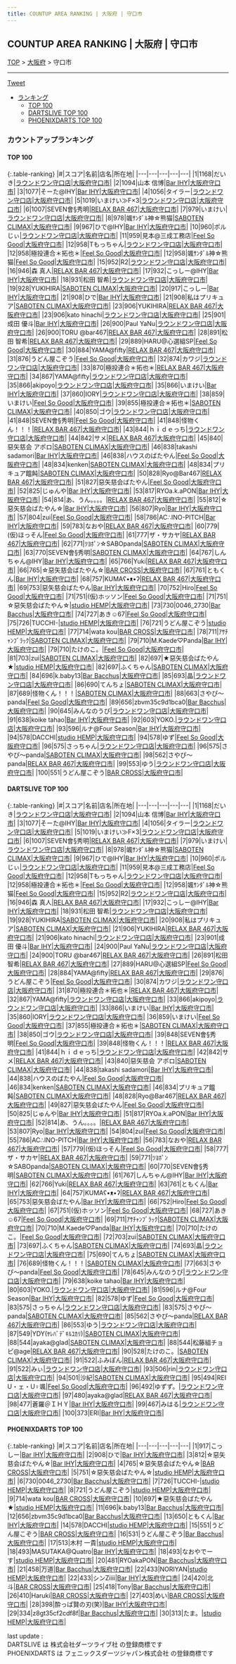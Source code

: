 ```yaml
---
title: COUNTUP AREA RANKING | 大阪府 | 守口市
---
```

## COUNTUP AREA RANKING | 大阪府 | 守口市

[TOP](/darts/rank/) > [大阪府](/darts/rank/大阪府/) > 守口市

___

<a href="https://twitter.com/share?ref_src=twsrc%5Etfw" data-text="COUNTUP AREA RANKING | 大阪府守口市" class="twitter-share-button" data-hashtags="DARTSLIVE,PHOENIXDARTS,darts,ダーツ" data-show-count="false">Tweet</a>

* [ランキング](#カウントアップランキング)
    * [TOP 100](#top-100)
    * [DARTSLIVE TOP 100](#dartslive-top-100)
    * [PHOENIXDARTS TOP 100](#phoenixdarts-top-100)

### カウントアップランキング

#### TOP 100



{:.table-ranking}
|#|スコア|名前|店名|所在地|
|---|---|---|---|---|
|1|1168|<span class="rank-name-dl">だいき</span>|<a href="https://search.dartslive.com/jp/shop/d053595a75f27d6e0d9b047a20a7ba1e">ラウンドワン守口店</a>|<a href="/darts/rank/大阪府/守口市">大阪府守口市</a>|
|2|1094|<span class="rank-name-dl">山本 信博</span>|<a href="https://search.dartslive.com/jp/shop/8102d3604b03c5b10d9b047a20a7ba1e">Bar IHY</a>|<a href="/darts/rank/大阪府/守口市">大阪府守口市</a>|
|3|1077|<span class="rank-name-dl">そーた@IHY</span>|<a href="https://search.dartslive.com/jp/shop/8102d3604b03c5b10d9b047a20a7ba1e">Bar IHY</a>|<a href="/darts/rank/大阪府/守口市">大阪府守口市</a>|
|4|1056|<span class="rank-name-dl">タイラー</span>|<a href="https://search.dartslive.com/jp/shop/d053595a75f27d6e0d9b047a20a7ba1e">ラウンドワン守口店</a>|<a href="/darts/rank/大阪府/守口市">大阪府守口市</a>|
|5|1019|<span class="rank-name-dl">いまけい≫F×3</span>|<a href="https://search.dartslive.com/jp/shop/d053595a75f27d6e0d9b047a20a7ba1e">ラウンドワン守口店</a>|<a href="/darts/rank/大阪府/守口市">大阪府守口市</a>|
|6|1007|<span class="rank-name-dl">SEVEN會§秀明</span>|<a href="https://search.dartslive.com/jp/shop/e6c1eb586efac68b0d9b047a20a7ba1e">RELAX BAR 467</a>|<a href="/darts/rank/大阪府/守口市">大阪府守口市</a>|
|7|979|<span class="rank-name-dl">いまけい</span>|<a href="https://search.dartslive.com/jp/shop/d053595a75f27d6e0d9b047a20a7ba1e">ラウンドワン守口店</a>|<a href="/darts/rank/大阪府/守口市">大阪府守口市</a>|
|8|978|<span class="rank-name-dl">颯ｻﾝﾀﾞﾙ神☆熊猫</span>|<a href="https://search.dartslive.com/jp/shop/f3246b346c9f70e425d56fb0e5c39bac">SABOTEN CLIMAX</a>|<a href="/darts/rank/大阪府/守口市">大阪府守口市</a>|
|9|967|<span class="rank-name-dl">ひで@IHY</span>|<a href="https://search.dartslive.com/jp/shop/8102d3604b03c5b10d9b047a20a7ba1e">Bar IHY</a>|<a href="/darts/rank/大阪府/守口市">大阪府守口市</a>|
|10|960|<span class="rank-name-dl">ポルじぃ</span>|<a href="https://search.dartslive.com/jp/shop/d053595a75f27d6e0d9b047a20a7ba1e">ラウンドワン守口店</a>|<a href="/darts/rank/大阪府/守口市">大阪府守口市</a>|
|11|959|<span class="rank-name-dl">見本@三成工務店</span>|<a href="https://search.dartslive.com/jp/shop/0808531d6c6d17000d9b047a20a7ba1e">Feel So Good</a>|<a href="/darts/rank/大阪府/守口市">大阪府守口市</a>|
|12|958|<span class="rank-name-dl">Tもっちゃん</span>|<a href="https://search.dartslive.com/jp/shop/d053595a75f27d6e0d9b047a20a7ba1e">ラウンドワン守口店</a>|<a href="/darts/rank/大阪府/守口市">大阪府守口市</a>|
|12|958|<span class="rank-name-dl">極投連合＊拓也＊</span>|<a href="https://search.dartslive.com/jp/shop/0808531d6c6d17000d9b047a20a7ba1e">Feel So Good</a>|<a href="/darts/rank/大阪府/守口市">大阪府守口市</a>|
|12|958|<span class="rank-name-dl">颯ｻﾝﾀﾞﾙ神☆熊猫</span>|<a href="https://search.dartslive.com/jp/shop/0808531d6c6d17000d9b047a20a7ba1e">Feel So Good</a>|<a href="/darts/rank/大阪府/守口市">大阪府守口市</a>|
|15|952|<span class="rank-name-dl">R2</span>|<a href="https://search.dartslive.com/jp/shop/d053595a75f27d6e0d9b047a20a7ba1e">ラウンドワン守口店</a>|<a href="/darts/rank/大阪府/守口市">大阪府守口市</a>|
|16|946|<span class="rank-name-dl">森 真人</span>|<a href="https://search.dartslive.com/jp/shop/e6c1eb586efac68b0d9b047a20a7ba1e">RELAX BAR 467</a>|<a href="/darts/rank/大阪府/守口市">大阪府守口市</a>|
|17|932|<span class="rank-name-dl">こっしー@IHY</span>|<a href="https://search.dartslive.com/jp/shop/8102d3604b03c5b10d9b047a20a7ba1e">Bar IHY</a>|<a href="/darts/rank/大阪府/守口市">大阪府守口市</a>|
|18|931|<span class="rank-name-dl">松田 智希</span>|<a href="https://search.dartslive.com/jp/shop/d053595a75f27d6e0d9b047a20a7ba1e">ラウンドワン守口店</a>|<a href="/darts/rank/大阪府/守口市">大阪府守口市</a>|
|19|928|<span class="rank-name-dl">YUKIHIRA</span>|<a href="https://search.dartslive.com/jp/shop/f3246b346c9f70e425d56fb0e5c39bac">SABOTEN CLIMAX</a>|<a href="/darts/rank/大阪府/守口市">大阪府守口市</a>|
|20|917|<span class="rank-name-pd">こっしー</span>|<a href="https://vs.phoenixdarts.com/jp/shop/shopDetailInfo/s_67299?s_seq=67299">Bar IHY</a>|<a href="/darts/rank/大阪府/守口市">大阪府守口市</a>|
|21|908|<span class="rank-name-pd">ひで</span>|<a href="https://vs.phoenixdarts.com/jp/shop/shopDetailInfo/s_67299?s_seq=67299">Bar IHY</a>|<a href="/darts/rank/大阪府/守口市">大阪府守口市</a>|
|21|908|<span class="rank-name-dl">私はプリキュア</span>|<a href="https://search.dartslive.com/jp/shop/f3246b346c9f70e425d56fb0e5c39bac">SABOTEN CLIMAX</a>|<a href="/darts/rank/大阪府/守口市">大阪府守口市</a>|
|23|906|<span class="rank-name-dl">YUKIHIRA</span>|<a href="https://search.dartslive.com/jp/shop/e6c1eb586efac68b0d9b047a20a7ba1e">RELAX BAR 467</a>|<a href="/darts/rank/大阪府/守口市">大阪府守口市</a>|
|23|906|<span class="rank-name-dl">kato hinachi</span>|<a href="https://search.dartslive.com/jp/shop/d053595a75f27d6e0d9b047a20a7ba1e">ラウンドワン守口店</a>|<a href="/darts/rank/大阪府/守口市">大阪府守口市</a>|
|25|901|<span class="rank-name-dl">成田 優斗</span>|<a href="https://search.dartslive.com/jp/shop/8102d3604b03c5b10d9b047a20a7ba1e">Bar IHY</a>|<a href="/darts/rank/大阪府/守口市">大阪府守口市</a>|
|26|900|<span class="rank-name-dl">Paul YaNu</span>|<a href="https://search.dartslive.com/jp/shop/d053595a75f27d6e0d9b047a20a7ba1e">ラウンドワン守口店</a>|<a href="/darts/rank/大阪府/守口市">大阪府守口市</a>|
|26|900|<span class="rank-name-dl">TORU @bar467</span>|<a href="https://search.dartslive.com/jp/shop/e6c1eb586efac68b0d9b047a20a7ba1e">RELAX BAR 467</a>|<a href="/darts/rank/大阪府/守口市">大阪府守口市</a>|
|28|891|<span class="rank-name-dl">松田 智希</span>|<a href="https://search.dartslive.com/jp/shop/e6c1eb586efac68b0d9b047a20a7ba1e">RELAX BAR 467</a>|<a href="/darts/rank/大阪府/守口市">大阪府守口市</a>|
|29|889|<span class="rank-name-dl">HARU@心選組SP</span>|<a href="https://search.dartslive.com/jp/shop/0808531d6c6d17000d9b047a20a7ba1e">Feel So Good</a>|<a href="/darts/rank/大阪府/守口市">大阪府守口市</a>|
|30|884|<span class="rank-name-dl">YAMA@fifty</span>|<a href="https://search.dartslive.com/jp/shop/e6c1eb586efac68b0d9b047a20a7ba1e">RELAX BAR 467</a>|<a href="/darts/rank/大阪府/守口市">大阪府守口市</a>|
|31|876|<span class="rank-name-dl">うどん屋こぞう</span>|<a href="https://search.dartslive.com/jp/shop/0808531d6c6d17000d9b047a20a7ba1e">Feel So Good</a>|<a href="/darts/rank/大阪府/守口市">大阪府守口市</a>|
|32|874|<span class="rank-name-dl">カワジ</span>|<a href="https://search.dartslive.com/jp/shop/d053595a75f27d6e0d9b047a20a7ba1e">ラウンドワン守口店</a>|<a href="/darts/rank/大阪府/守口市">大阪府守口市</a>|
|33|870|<span class="rank-name-dl">極投連合＊拓也＊</span>|<a href="https://search.dartslive.com/jp/shop/e6c1eb586efac68b0d9b047a20a7ba1e">RELAX BAR 467</a>|<a href="/darts/rank/大阪府/守口市">大阪府守口市</a>|
|34|867|<span class="rank-name-dl">YAMA@fifty</span>|<a href="https://search.dartslive.com/jp/shop/d053595a75f27d6e0d9b047a20a7ba1e">ラウンドワン守口店</a>|<a href="/darts/rank/大阪府/守口市">大阪府守口市</a>|
|35|866|<span class="rank-name-dl">akipoyo</span>|<a href="https://search.dartslive.com/jp/shop/d053595a75f27d6e0d9b047a20a7ba1e">ラウンドワン守口店</a>|<a href="/darts/rank/大阪府/守口市">大阪府守口市</a>|
|35|866|<span class="rank-name-dl">いまけい</span>|<a href="https://search.dartslive.com/jp/shop/8102d3604b03c5b10d9b047a20a7ba1e">Bar IHY</a>|<a href="/darts/rank/大阪府/守口市">大阪府守口市</a>|
|37|860|<span class="rank-name-dl">IORY</span>|<a href="https://search.dartslive.com/jp/shop/d053595a75f27d6e0d9b047a20a7ba1e">ラウンドワン守口店</a>|<a href="/darts/rank/大阪府/守口市">大阪府守口市</a>|
|38|859|<span class="rank-name-dl">いまけい</span>|<a href="https://search.dartslive.com/jp/shop/0808531d6c6d17000d9b047a20a7ba1e">Feel So Good</a>|<a href="/darts/rank/大阪府/守口市">大阪府守口市</a>|
|39|855|<span class="rank-name-dl">極投連合＊拓也＊</span>|<a href="https://search.dartslive.com/jp/shop/f3246b346c9f70e425d56fb0e5c39bac">SABOTEN CLIMAX</a>|<a href="/darts/rank/大阪府/守口市">大阪府守口市</a>|
|40|850|<span class="rank-name-dl">ゴウ</span>|<a href="https://search.dartslive.com/jp/shop/d053595a75f27d6e0d9b047a20a7ba1e">ラウンドワン守口店</a>|<a href="/darts/rank/大阪府/守口市">大阪府守口市</a>|
|41|848|<span class="rank-name-dl">SEVEN會§秀明</span>|<a href="https://search.dartslive.com/jp/shop/0808531d6c6d17000d9b047a20a7ba1e">Feel So Good</a>|<a href="/darts/rank/大阪府/守口市">大阪府守口市</a>|
|41|848|<span class="rank-name-dl">怪物くん！！！</span>|<a href="https://search.dartslive.com/jp/shop/e6c1eb586efac68b0d9b047a20a7ba1e">RELAX BAR 467</a>|<a href="/darts/rank/大阪府/守口市">大阪府守口市</a>|
|43|844|<span class="rank-name-dl">ｈｉｄｅっち</span>|<a href="https://search.dartslive.com/jp/shop/d053595a75f27d6e0d9b047a20a7ba1e">ラウンドワン守口店</a>|<a href="/darts/rank/大阪府/守口市">大阪府守口市</a>|
|44|842|<span class="rank-name-dl">サメ</span>|<a href="https://search.dartslive.com/jp/shop/e6c1eb586efac68b0d9b047a20a7ba1e">RELAX BAR 467</a>|<a href="/darts/rank/大阪府/守口市">大阪府守口市</a>|
|45|840|<span class="rank-name-dl">惡矢慈会 アポロ</span>|<a href="https://search.dartslive.com/jp/shop/f3246b346c9f70e425d56fb0e5c39bac">SABOTEN CLIMAX</a>|<a href="/darts/rank/大阪府/守口市">大阪府守口市</a>|
|46|838|<span class="rank-name-dl">takashi sadamori</span>|<a href="https://search.dartslive.com/jp/shop/8102d3604b03c5b10d9b047a20a7ba1e">Bar IHY</a>|<a href="/darts/rank/大阪府/守口市">大阪府守口市</a>|
|46|838|<span class="rank-name-dl">ハウスのばたやん</span>|<a href="https://search.dartslive.com/jp/shop/0808531d6c6d17000d9b047a20a7ba1e">Feel So Good</a>|<a href="/darts/rank/大阪府/守口市">大阪府守口市</a>|
|48|834|<span class="rank-name-dl">kenken</span>|<a href="https://search.dartslive.com/jp/shop/f3246b346c9f70e425d56fb0e5c39bac">SABOTEN CLIMAX</a>|<a href="/darts/rank/大阪府/守口市">大阪府守口市</a>|
|48|834|<span class="rank-name-dl">プリキュア饂飩</span>|<a href="https://search.dartslive.com/jp/shop/f3246b346c9f70e425d56fb0e5c39bac">SABOTEN CLIMAX</a>|<a href="/darts/rank/大阪府/守口市">大阪府守口市</a>|
|50|828|<span class="rank-name-dl">Ryo@Bar467</span>|<a href="https://search.dartslive.com/jp/shop/e6c1eb586efac68b0d9b047a20a7ba1e">RELAX BAR 467</a>|<a href="/darts/rank/大阪府/守口市">大阪府守口市</a>|
|51|827|<span class="rank-name-dl">惡矢慈会ばたやん</span>|<a href="https://search.dartslive.com/jp/shop/0808531d6c6d17000d9b047a20a7ba1e">Feel So Good</a>|<a href="/darts/rank/大阪府/守口市">大阪府守口市</a>|
|52|825|<span class="rank-name-dl">じゅんや</span>|<a href="https://search.dartslive.com/jp/shop/8102d3604b03c5b10d9b047a20a7ba1e">Bar IHY</a>|<a href="/darts/rank/大阪府/守口市">大阪府守口市</a>|
|53|817|<span class="rank-name-dl">RYOa.k.aPON</span>|<a href="https://search.dartslive.com/jp/shop/8102d3604b03c5b10d9b047a20a7ba1e">Bar IHY</a>|<a href="/darts/rank/大阪府/守口市">大阪府守口市</a>|
|54|814|<span class="rank-name-dl">あ、うん。。。。</span>|<a href="https://search.dartslive.com/jp/shop/e6c1eb586efac68b0d9b047a20a7ba1e">RELAX BAR 467</a>|<a href="/darts/rank/大阪府/守口市">大阪府守口市</a>|
|55|812|<span class="rank-name-pd">☆惡矢慈会ばたやん☆</span>|<a href="https://vs.phoenixdarts.com/jp/shop/shopDetailInfo/s_67299?s_seq=67299">Bar IHY</a>|<a href="/darts/rank/大阪府/守口市">大阪府守口市</a>|
|56|807|<span class="rank-name-dl">Ryo</span>|<a href="https://search.dartslive.com/jp/shop/8102d3604b03c5b10d9b047a20a7ba1e">Bar IHY</a>|<a href="/darts/rank/大阪府/守口市">大阪府守口市</a>|
|57|804|<span class="rank-name-dl">zui</span>|<a href="https://search.dartslive.com/jp/shop/0808531d6c6d17000d9b047a20a7ba1e">Feel So Good</a>|<a href="/darts/rank/大阪府/守口市">大阪府守口市</a>|
|58|786|<span class="rank-name-dl">AC∴INO-PITCH</span>|<a href="https://search.dartslive.com/jp/shop/8102d3604b03c5b10d9b047a20a7ba1e">Bar IHY</a>|<a href="/darts/rank/大阪府/守口市">大阪府守口市</a>|
|59|783|<span class="rank-name-dl">なおや</span>|<a href="https://search.dartslive.com/jp/shop/e6c1eb586efac68b0d9b047a20a7ba1e">RELAX BAR 467</a>|<a href="/darts/rank/大阪府/守口市">大阪府守口市</a>|
|60|779|<span class="rank-name-dl">(仮)ほっそん</span>|<a href="https://search.dartslive.com/jp/shop/0808531d6c6d17000d9b047a20a7ba1e">Feel So Good</a>|<a href="/darts/rank/大阪府/守口市">大阪府守口市</a>|
|61|777|<span class="rank-name-dl">ザ・サカヤ</span>|<a href="https://search.dartslive.com/jp/shop/e6c1eb586efac68b0d9b047a20a7ba1e">RELAX BAR 467</a>|<a href="/darts/rank/大阪府/守口市">大阪府守口市</a>|
|62|771|<span class="rank-name-dl">ﾂﾖﾎﾟﾝ☆SABOpanda</span>|<a href="https://search.dartslive.com/jp/shop/f3246b346c9f70e425d56fb0e5c39bac">SABOTEN CLIMAX</a>|<a href="/darts/rank/大阪府/守口市">大阪府守口市</a>|
|63|770|<span class="rank-name-dl">SEVEN會§秀明</span>|<a href="https://search.dartslive.com/jp/shop/f3246b346c9f70e425d56fb0e5c39bac">SABOTEN CLIMAX</a>|<a href="/darts/rank/大阪府/守口市">大阪府守口市</a>|
|64|767|<span class="rank-name-dl">しんちゃん@IHY</span>|<a href="https://search.dartslive.com/jp/shop/8102d3604b03c5b10d9b047a20a7ba1e">Bar IHY</a>|<a href="/darts/rank/大阪府/守口市">大阪府守口市</a>|
|65|766|<span class="rank-name-dl">Yuki</span>|<a href="https://search.dartslive.com/jp/shop/e6c1eb586efac68b0d9b047a20a7ba1e">RELAX BAR 467</a>|<a href="/darts/rank/大阪府/守口市">大阪府守口市</a>|
|66|765|<span class="rank-name-pd">☆惡矢慈会ばたやん☆</span>|<a href="https://vs.phoenixdarts.com/jp/shop/shopDetailInfo/s_88980?s_seq=88980">BAR CROSS</a>|<a href="/darts/rank/大阪府/守口市">大阪府守口市</a>|
|67|761|<span class="rank-name-dl">ともくん</span>|<a href="https://search.dartslive.com/jp/shop/8102d3604b03c5b10d9b047a20a7ba1e">Bar IHY</a>|<a href="/darts/rank/大阪府/守口市">大阪府守口市</a>|
|68|757|<span class="rank-name-dl">KUMAʕ•ᴥ•ʔ</span>|<a href="https://search.dartslive.com/jp/shop/e6c1eb586efac68b0d9b047a20a7ba1e">RELAX BAR 467</a>|<a href="/darts/rank/大阪府/守口市">大阪府守口市</a>|
|69|753|<span class="rank-name-dl">惡矢慈会ばたやん</span>|<a href="https://search.dartslive.com/jp/shop/8102d3604b03c5b10d9b047a20a7ba1e">Bar IHY</a>|<a href="/darts/rank/大阪府/守口市">大阪府守口市</a>|
|70|752|<span class="rank-name-dl">Hiro</span>|<a href="https://search.dartslive.com/jp/shop/0808531d6c6d17000d9b047a20a7ba1e">Feel So Good</a>|<a href="/darts/rank/大阪府/守口市">大阪府守口市</a>|
|71|751|<span class="rank-name-dl">(仮)ホッソン</span>|<a href="https://search.dartslive.com/jp/shop/0808531d6c6d17000d9b047a20a7ba1e">Feel So Good</a>|<a href="/darts/rank/大阪府/守口市">大阪府守口市</a>|
|71|751|<span class="rank-name-pd">☆惡矢慈会ばたやん☆</span>|<a href="https://vs.phoenixdarts.com/jp/shop/shopDetailInfo/s_74336?s_seq=74336">studio HEMP</a>|<a href="/darts/rank/大阪府/守口市">大阪府守口市</a>|
|73|730|<span class="rank-name-pd">0046_2730</span>|<a href="https://vs.phoenixdarts.com/jp/shop/shopDetailInfo/s_87477?s_seq=87477">Bar Bacchus</a>|<a href="/darts/rank/大阪府/守口市">大阪府守口市</a>|
|74|727|<span class="rank-name-dl">あき☺︎67</span>|<a href="https://search.dartslive.com/jp/shop/0808531d6c6d17000d9b047a20a7ba1e">Feel So Good</a>|<a href="/darts/rank/大阪府/守口市">大阪府守口市</a>|
|75|726|<span class="rank-name-pd">TUCCHI-</span>|<a href="https://vs.phoenixdarts.com/jp/shop/shopDetailInfo/s_74336?s_seq=74336">studio HEMP</a>|<a href="/darts/rank/大阪府/守口市">大阪府守口市</a>|
|76|721|<span class="rank-name-pd">うどん屋こぞう</span>|<a href="https://vs.phoenixdarts.com/jp/shop/shopDetailInfo/s_74336?s_seq=74336">studio HEMP</a>|<a href="/darts/rank/大阪府/守口市">大阪府守口市</a>|
|77|714|<span class="rank-name-pd">wata kou</span>|<a href="https://vs.phoenixdarts.com/jp/shop/shopDetailInfo/s_88980?s_seq=88980">BAR CROSS</a>|<a href="/darts/rank/大阪府/守口市">大阪府守口市</a>|
|78|711|<span class="rank-name-dl">ｱｻﾁｬﾝﾌﾞﾗｯｸ</span>|<a href="https://search.dartslive.com/jp/shop/f3246b346c9f70e425d56fb0e5c39bac">SABOTEN CLIMAX</a>|<a href="/darts/rank/大阪府/守口市">大阪府守口市</a>|
|79|710|<span class="rank-name-dl">M.Kaede♡Panda</span>|<a href="https://search.dartslive.com/jp/shop/8102d3604b03c5b10d9b047a20a7ba1e">Bar IHY</a>|<a href="/darts/rank/大阪府/守口市">大阪府守口市</a>|
|79|710|<span class="rank-name-dl">たけのこ。</span>|<a href="https://search.dartslive.com/jp/shop/0808531d6c6d17000d9b047a20a7ba1e">Feel So Good</a>|<a href="/darts/rank/大阪府/守口市">大阪府守口市</a>|
|81|703|<span class="rank-name-dl">zui</span>|<a href="https://search.dartslive.com/jp/shop/f3246b346c9f70e425d56fb0e5c39bac">SABOTEN CLIMAX</a>|<a href="/darts/rank/大阪府/守口市">大阪府守口市</a>|
|82|697|<span class="rank-name-pd">★惡矢慈会ばたやん★</span>|<a href="https://vs.phoenixdarts.com/jp/shop/shopDetailInfo/s_74336?s_seq=74336">studio HEMP</a>|<a href="/darts/rank/大阪府/守口市">大阪府守口市</a>|
|82|697|<span class="rank-name-dl">ふくちゃん</span>|<a href="https://search.dartslive.com/jp/shop/f3246b346c9f70e425d56fb0e5c39bac">SABOTEN CLIMAX</a>|<a href="/darts/rank/大阪府/守口市">大阪府守口市</a>|
|84|696|<span class="rank-name-pd">k.baby13</span>|<a href="https://vs.phoenixdarts.com/jp/shop/shopDetailInfo/s_87477?s_seq=87477">Bar Bacchus</a>|<a href="/darts/rank/大阪府/守口市">大阪府守口市</a>|
|85|693|<span class="rank-name-dl">晶</span>|<a href="https://search.dartslive.com/jp/shop/d053595a75f27d6e0d9b047a20a7ba1e">ラウンドワン守口店</a>|<a href="/darts/rank/大阪府/守口市">大阪府守口市</a>|
|86|690|<span class="rank-name-dl">てんちょ</span>|<a href="https://search.dartslive.com/jp/shop/f3246b346c9f70e425d56fb0e5c39bac">SABOTEN CLIMAX</a>|<a href="/darts/rank/大阪府/守口市">大阪府守口市</a>|
|87|689|<span class="rank-name-dl">怪物くん！！！</span>|<a href="https://search.dartslive.com/jp/shop/f3246b346c9f70e425d56fb0e5c39bac">SABOTEN CLIMAX</a>|<a href="/darts/rank/大阪府/守口市">大阪府守口市</a>|
|88|663|<span class="rank-name-dl">さやぴ〜panda</span>|<a href="https://search.dartslive.com/jp/shop/0808531d6c6d17000d9b047a20a7ba1e">Feel So Good</a>|<a href="/darts/rank/大阪府/守口市">大阪府守口市</a>|
|89|656|<span class="rank-name-pd">zbvm35c9d1bca0</span>|<a href="https://vs.phoenixdarts.com/jp/shop/shopDetailInfo/s_87477?s_seq=87477">Bar Bacchus</a>|<a href="/darts/rank/大阪府/守口市">大阪府守口市</a>|
|90|645|<span class="rank-name-dl">みんなのうぴ</span>|<a href="https://search.dartslive.com/jp/shop/d053595a75f27d6e0d9b047a20a7ba1e">ラウンドワン守口店</a>|<a href="/darts/rank/大阪府/守口市">大阪府守口市</a>|
|91|638|<span class="rank-name-dl">koike tahao</span>|<a href="https://search.dartslive.com/jp/shop/8102d3604b03c5b10d9b047a20a7ba1e">Bar IHY</a>|<a href="/darts/rank/大阪府/守口市">大阪府守口市</a>|
|92|603|<span class="rank-name-dl">YOKO.</span>|<a href="https://search.dartslive.com/jp/shop/d053595a75f27d6e0d9b047a20a7ba1e">ラウンドワン守口店</a>|<a href="/darts/rank/大阪府/守口市">大阪府守口市</a>|
|93|596|<span class="rank-name-dl">ルナ@Four Season</span>|<a href="https://search.dartslive.com/jp/shop/8102d3604b03c5b10d9b047a20a7ba1e">Bar IHY</a>|<a href="/darts/rank/大阪府/守口市">大阪府守口市</a>|
|94|578|<span class="rank-name-pd">DACCHI</span>|<a href="https://vs.phoenixdarts.com/jp/shop/shopDetailInfo/s_74336?s_seq=74336">studio HEMP</a>|<a href="/darts/rank/大阪府/守口市">大阪府守口市</a>|
|94|578|<span class="rank-name-dl">ゆず</span>|<a href="https://search.dartslive.com/jp/shop/0808531d6c6d17000d9b047a20a7ba1e">Feel So Good</a>|<a href="/darts/rank/大阪府/守口市">大阪府守口市</a>|
|96|575|<span class="rank-name-dl">さっちゃん</span>|<a href="https://search.dartslive.com/jp/shop/d053595a75f27d6e0d9b047a20a7ba1e">ラウンドワン守口店</a>|<a href="/darts/rank/大阪府/守口市">大阪府守口市</a>|
|96|575|<span class="rank-name-dl">さやぴ〜panda</span>|<a href="https://search.dartslive.com/jp/shop/f3246b346c9f70e425d56fb0e5c39bac">SABOTEN CLIMAX</a>|<a href="/darts/rank/大阪府/守口市">大阪府守口市</a>|
|98|562|<span class="rank-name-dl">さやぴ〜panda</span>|<a href="https://search.dartslive.com/jp/shop/e6c1eb586efac68b0d9b047a20a7ba1e">RELAX BAR 467</a>|<a href="/darts/rank/大阪府/守口市">大阪府守口市</a>|
|99|553|<span class="rank-name-dl">ゆう</span>|<a href="https://search.dartslive.com/jp/shop/d053595a75f27d6e0d9b047a20a7ba1e">ラウンドワン守口店</a>|<a href="/darts/rank/大阪府/守口市">大阪府守口市</a>|
|100|551|<span class="rank-name-pd">うどん屋こぞう</span>|<a href="https://vs.phoenixdarts.com/jp/shop/shopDetailInfo/s_88980?s_seq=88980">BAR CROSS</a>|<a href="/darts/rank/大阪府/守口市">大阪府守口市</a>|


#### DARTSLIVE TOP 100



{:.table-ranking}
|#|スコア|名前|店名|所在地|
|---|---|---|---|---|
|1|1168|<span class="rank-name-dl">だいき</span>|<a href="https://search.dartslive.com/jp/shop/d053595a75f27d6e0d9b047a20a7ba1e">ラウンドワン守口店</a>|<a href="/darts/rank/大阪府/守口市">大阪府守口市</a>|
|2|1094|<span class="rank-name-dl">山本 信博</span>|<a href="https://search.dartslive.com/jp/shop/8102d3604b03c5b10d9b047a20a7ba1e">Bar IHY</a>|<a href="/darts/rank/大阪府/守口市">大阪府守口市</a>|
|3|1077|<span class="rank-name-dl">そーた@IHY</span>|<a href="https://search.dartslive.com/jp/shop/8102d3604b03c5b10d9b047a20a7ba1e">Bar IHY</a>|<a href="/darts/rank/大阪府/守口市">大阪府守口市</a>|
|4|1056|<span class="rank-name-dl">タイラー</span>|<a href="https://search.dartslive.com/jp/shop/d053595a75f27d6e0d9b047a20a7ba1e">ラウンドワン守口店</a>|<a href="/darts/rank/大阪府/守口市">大阪府守口市</a>|
|5|1019|<span class="rank-name-dl">いまけい≫F×3</span>|<a href="https://search.dartslive.com/jp/shop/d053595a75f27d6e0d9b047a20a7ba1e">ラウンドワン守口店</a>|<a href="/darts/rank/大阪府/守口市">大阪府守口市</a>|
|6|1007|<span class="rank-name-dl">SEVEN會§秀明</span>|<a href="https://search.dartslive.com/jp/shop/e6c1eb586efac68b0d9b047a20a7ba1e">RELAX BAR 467</a>|<a href="/darts/rank/大阪府/守口市">大阪府守口市</a>|
|7|979|<span class="rank-name-dl">いまけい</span>|<a href="https://search.dartslive.com/jp/shop/d053595a75f27d6e0d9b047a20a7ba1e">ラウンドワン守口店</a>|<a href="/darts/rank/大阪府/守口市">大阪府守口市</a>|
|8|978|<span class="rank-name-dl">颯ｻﾝﾀﾞﾙ神☆熊猫</span>|<a href="https://search.dartslive.com/jp/shop/f3246b346c9f70e425d56fb0e5c39bac">SABOTEN CLIMAX</a>|<a href="/darts/rank/大阪府/守口市">大阪府守口市</a>|
|9|967|<span class="rank-name-dl">ひで@IHY</span>|<a href="https://search.dartslive.com/jp/shop/8102d3604b03c5b10d9b047a20a7ba1e">Bar IHY</a>|<a href="/darts/rank/大阪府/守口市">大阪府守口市</a>|
|10|960|<span class="rank-name-dl">ポルじぃ</span>|<a href="https://search.dartslive.com/jp/shop/d053595a75f27d6e0d9b047a20a7ba1e">ラウンドワン守口店</a>|<a href="/darts/rank/大阪府/守口市">大阪府守口市</a>|
|11|959|<span class="rank-name-dl">見本@三成工務店</span>|<a href="https://search.dartslive.com/jp/shop/0808531d6c6d17000d9b047a20a7ba1e">Feel So Good</a>|<a href="/darts/rank/大阪府/守口市">大阪府守口市</a>|
|12|958|<span class="rank-name-dl">Tもっちゃん</span>|<a href="https://search.dartslive.com/jp/shop/d053595a75f27d6e0d9b047a20a7ba1e">ラウンドワン守口店</a>|<a href="/darts/rank/大阪府/守口市">大阪府守口市</a>|
|12|958|<span class="rank-name-dl">極投連合＊拓也＊</span>|<a href="https://search.dartslive.com/jp/shop/0808531d6c6d17000d9b047a20a7ba1e">Feel So Good</a>|<a href="/darts/rank/大阪府/守口市">大阪府守口市</a>|
|12|958|<span class="rank-name-dl">颯ｻﾝﾀﾞﾙ神☆熊猫</span>|<a href="https://search.dartslive.com/jp/shop/0808531d6c6d17000d9b047a20a7ba1e">Feel So Good</a>|<a href="/darts/rank/大阪府/守口市">大阪府守口市</a>|
|15|952|<span class="rank-name-dl">R2</span>|<a href="https://search.dartslive.com/jp/shop/d053595a75f27d6e0d9b047a20a7ba1e">ラウンドワン守口店</a>|<a href="/darts/rank/大阪府/守口市">大阪府守口市</a>|
|16|946|<span class="rank-name-dl">森 真人</span>|<a href="https://search.dartslive.com/jp/shop/e6c1eb586efac68b0d9b047a20a7ba1e">RELAX BAR 467</a>|<a href="/darts/rank/大阪府/守口市">大阪府守口市</a>|
|17|932|<span class="rank-name-dl">こっしー@IHY</span>|<a href="https://search.dartslive.com/jp/shop/8102d3604b03c5b10d9b047a20a7ba1e">Bar IHY</a>|<a href="/darts/rank/大阪府/守口市">大阪府守口市</a>|
|18|931|<span class="rank-name-dl">松田 智希</span>|<a href="https://search.dartslive.com/jp/shop/d053595a75f27d6e0d9b047a20a7ba1e">ラウンドワン守口店</a>|<a href="/darts/rank/大阪府/守口市">大阪府守口市</a>|
|19|928|<span class="rank-name-dl">YUKIHIRA</span>|<a href="https://search.dartslive.com/jp/shop/f3246b346c9f70e425d56fb0e5c39bac">SABOTEN CLIMAX</a>|<a href="/darts/rank/大阪府/守口市">大阪府守口市</a>|
|20|908|<span class="rank-name-dl">私はプリキュア</span>|<a href="https://search.dartslive.com/jp/shop/f3246b346c9f70e425d56fb0e5c39bac">SABOTEN CLIMAX</a>|<a href="/darts/rank/大阪府/守口市">大阪府守口市</a>|
|21|906|<span class="rank-name-dl">YUKIHIRA</span>|<a href="https://search.dartslive.com/jp/shop/e6c1eb586efac68b0d9b047a20a7ba1e">RELAX BAR 467</a>|<a href="/darts/rank/大阪府/守口市">大阪府守口市</a>|
|21|906|<span class="rank-name-dl">kato hinachi</span>|<a href="https://search.dartslive.com/jp/shop/d053595a75f27d6e0d9b047a20a7ba1e">ラウンドワン守口店</a>|<a href="/darts/rank/大阪府/守口市">大阪府守口市</a>|
|23|901|<span class="rank-name-dl">成田 優斗</span>|<a href="https://search.dartslive.com/jp/shop/8102d3604b03c5b10d9b047a20a7ba1e">Bar IHY</a>|<a href="/darts/rank/大阪府/守口市">大阪府守口市</a>|
|24|900|<span class="rank-name-dl">Paul YaNu</span>|<a href="https://search.dartslive.com/jp/shop/d053595a75f27d6e0d9b047a20a7ba1e">ラウンドワン守口店</a>|<a href="/darts/rank/大阪府/守口市">大阪府守口市</a>|
|24|900|<span class="rank-name-dl">TORU @bar467</span>|<a href="https://search.dartslive.com/jp/shop/e6c1eb586efac68b0d9b047a20a7ba1e">RELAX BAR 467</a>|<a href="/darts/rank/大阪府/守口市">大阪府守口市</a>|
|26|891|<span class="rank-name-dl">松田 智希</span>|<a href="https://search.dartslive.com/jp/shop/e6c1eb586efac68b0d9b047a20a7ba1e">RELAX BAR 467</a>|<a href="/darts/rank/大阪府/守口市">大阪府守口市</a>|
|27|889|<span class="rank-name-dl">HARU@心選組SP</span>|<a href="https://search.dartslive.com/jp/shop/0808531d6c6d17000d9b047a20a7ba1e">Feel So Good</a>|<a href="/darts/rank/大阪府/守口市">大阪府守口市</a>|
|28|884|<span class="rank-name-dl">YAMA@fifty</span>|<a href="https://search.dartslive.com/jp/shop/e6c1eb586efac68b0d9b047a20a7ba1e">RELAX BAR 467</a>|<a href="/darts/rank/大阪府/守口市">大阪府守口市</a>|
|29|876|<span class="rank-name-dl">うどん屋こぞう</span>|<a href="https://search.dartslive.com/jp/shop/0808531d6c6d17000d9b047a20a7ba1e">Feel So Good</a>|<a href="/darts/rank/大阪府/守口市">大阪府守口市</a>|
|30|874|<span class="rank-name-dl">カワジ</span>|<a href="https://search.dartslive.com/jp/shop/d053595a75f27d6e0d9b047a20a7ba1e">ラウンドワン守口店</a>|<a href="/darts/rank/大阪府/守口市">大阪府守口市</a>|
|31|870|<span class="rank-name-dl">極投連合＊拓也＊</span>|<a href="https://search.dartslive.com/jp/shop/e6c1eb586efac68b0d9b047a20a7ba1e">RELAX BAR 467</a>|<a href="/darts/rank/大阪府/守口市">大阪府守口市</a>|
|32|867|<span class="rank-name-dl">YAMA@fifty</span>|<a href="https://search.dartslive.com/jp/shop/d053595a75f27d6e0d9b047a20a7ba1e">ラウンドワン守口店</a>|<a href="/darts/rank/大阪府/守口市">大阪府守口市</a>|
|33|866|<span class="rank-name-dl">akipoyo</span>|<a href="https://search.dartslive.com/jp/shop/d053595a75f27d6e0d9b047a20a7ba1e">ラウンドワン守口店</a>|<a href="/darts/rank/大阪府/守口市">大阪府守口市</a>|
|33|866|<span class="rank-name-dl">いまけい</span>|<a href="https://search.dartslive.com/jp/shop/8102d3604b03c5b10d9b047a20a7ba1e">Bar IHY</a>|<a href="/darts/rank/大阪府/守口市">大阪府守口市</a>|
|35|860|<span class="rank-name-dl">IORY</span>|<a href="https://search.dartslive.com/jp/shop/d053595a75f27d6e0d9b047a20a7ba1e">ラウンドワン守口店</a>|<a href="/darts/rank/大阪府/守口市">大阪府守口市</a>|
|36|859|<span class="rank-name-dl">いまけい</span>|<a href="https://search.dartslive.com/jp/shop/0808531d6c6d17000d9b047a20a7ba1e">Feel So Good</a>|<a href="/darts/rank/大阪府/守口市">大阪府守口市</a>|
|37|855|<span class="rank-name-dl">極投連合＊拓也＊</span>|<a href="https://search.dartslive.com/jp/shop/f3246b346c9f70e425d56fb0e5c39bac">SABOTEN CLIMAX</a>|<a href="/darts/rank/大阪府/守口市">大阪府守口市</a>|
|38|850|<span class="rank-name-dl">ゴウ</span>|<a href="https://search.dartslive.com/jp/shop/d053595a75f27d6e0d9b047a20a7ba1e">ラウンドワン守口店</a>|<a href="/darts/rank/大阪府/守口市">大阪府守口市</a>|
|39|848|<span class="rank-name-dl">SEVEN會§秀明</span>|<a href="https://search.dartslive.com/jp/shop/0808531d6c6d17000d9b047a20a7ba1e">Feel So Good</a>|<a href="/darts/rank/大阪府/守口市">大阪府守口市</a>|
|39|848|<span class="rank-name-dl">怪物くん！！！</span>|<a href="https://search.dartslive.com/jp/shop/e6c1eb586efac68b0d9b047a20a7ba1e">RELAX BAR 467</a>|<a href="/darts/rank/大阪府/守口市">大阪府守口市</a>|
|41|844|<span class="rank-name-dl">ｈｉｄｅっち</span>|<a href="https://search.dartslive.com/jp/shop/d053595a75f27d6e0d9b047a20a7ba1e">ラウンドワン守口店</a>|<a href="/darts/rank/大阪府/守口市">大阪府守口市</a>|
|42|842|<span class="rank-name-dl">サメ</span>|<a href="https://search.dartslive.com/jp/shop/e6c1eb586efac68b0d9b047a20a7ba1e">RELAX BAR 467</a>|<a href="/darts/rank/大阪府/守口市">大阪府守口市</a>|
|43|840|<span class="rank-name-dl">惡矢慈会 アポロ</span>|<a href="https://search.dartslive.com/jp/shop/f3246b346c9f70e425d56fb0e5c39bac">SABOTEN CLIMAX</a>|<a href="/darts/rank/大阪府/守口市">大阪府守口市</a>|
|44|838|<span class="rank-name-dl">takashi sadamori</span>|<a href="https://search.dartslive.com/jp/shop/8102d3604b03c5b10d9b047a20a7ba1e">Bar IHY</a>|<a href="/darts/rank/大阪府/守口市">大阪府守口市</a>|
|44|838|<span class="rank-name-dl">ハウスのばたやん</span>|<a href="https://search.dartslive.com/jp/shop/0808531d6c6d17000d9b047a20a7ba1e">Feel So Good</a>|<a href="/darts/rank/大阪府/守口市">大阪府守口市</a>|
|46|834|<span class="rank-name-dl">kenken</span>|<a href="https://search.dartslive.com/jp/shop/f3246b346c9f70e425d56fb0e5c39bac">SABOTEN CLIMAX</a>|<a href="/darts/rank/大阪府/守口市">大阪府守口市</a>|
|46|834|<span class="rank-name-dl">プリキュア饂飩</span>|<a href="https://search.dartslive.com/jp/shop/f3246b346c9f70e425d56fb0e5c39bac">SABOTEN CLIMAX</a>|<a href="/darts/rank/大阪府/守口市">大阪府守口市</a>|
|48|828|<span class="rank-name-dl">Ryo@Bar467</span>|<a href="https://search.dartslive.com/jp/shop/e6c1eb586efac68b0d9b047a20a7ba1e">RELAX BAR 467</a>|<a href="/darts/rank/大阪府/守口市">大阪府守口市</a>|
|49|827|<span class="rank-name-dl">惡矢慈会ばたやん</span>|<a href="https://search.dartslive.com/jp/shop/0808531d6c6d17000d9b047a20a7ba1e">Feel So Good</a>|<a href="/darts/rank/大阪府/守口市">大阪府守口市</a>|
|50|825|<span class="rank-name-dl">じゅんや</span>|<a href="https://search.dartslive.com/jp/shop/8102d3604b03c5b10d9b047a20a7ba1e">Bar IHY</a>|<a href="/darts/rank/大阪府/守口市">大阪府守口市</a>|
|51|817|<span class="rank-name-dl">RYOa.k.aPON</span>|<a href="https://search.dartslive.com/jp/shop/8102d3604b03c5b10d9b047a20a7ba1e">Bar IHY</a>|<a href="/darts/rank/大阪府/守口市">大阪府守口市</a>|
|52|814|<span class="rank-name-dl">あ、うん。。。。</span>|<a href="https://search.dartslive.com/jp/shop/e6c1eb586efac68b0d9b047a20a7ba1e">RELAX BAR 467</a>|<a href="/darts/rank/大阪府/守口市">大阪府守口市</a>|
|53|807|<span class="rank-name-dl">Ryo</span>|<a href="https://search.dartslive.com/jp/shop/8102d3604b03c5b10d9b047a20a7ba1e">Bar IHY</a>|<a href="/darts/rank/大阪府/守口市">大阪府守口市</a>|
|54|804|<span class="rank-name-dl">zui</span>|<a href="https://search.dartslive.com/jp/shop/0808531d6c6d17000d9b047a20a7ba1e">Feel So Good</a>|<a href="/darts/rank/大阪府/守口市">大阪府守口市</a>|
|55|786|<span class="rank-name-dl">AC∴INO-PITCH</span>|<a href="https://search.dartslive.com/jp/shop/8102d3604b03c5b10d9b047a20a7ba1e">Bar IHY</a>|<a href="/darts/rank/大阪府/守口市">大阪府守口市</a>|
|56|783|<span class="rank-name-dl">なおや</span>|<a href="https://search.dartslive.com/jp/shop/e6c1eb586efac68b0d9b047a20a7ba1e">RELAX BAR 467</a>|<a href="/darts/rank/大阪府/守口市">大阪府守口市</a>|
|57|779|<span class="rank-name-dl">(仮)ほっそん</span>|<a href="https://search.dartslive.com/jp/shop/0808531d6c6d17000d9b047a20a7ba1e">Feel So Good</a>|<a href="/darts/rank/大阪府/守口市">大阪府守口市</a>|
|58|777|<span class="rank-name-dl">ザ・サカヤ</span>|<a href="https://search.dartslive.com/jp/shop/e6c1eb586efac68b0d9b047a20a7ba1e">RELAX BAR 467</a>|<a href="/darts/rank/大阪府/守口市">大阪府守口市</a>|
|59|771|<span class="rank-name-dl">ﾂﾖﾎﾟﾝ☆SABOpanda</span>|<a href="https://search.dartslive.com/jp/shop/f3246b346c9f70e425d56fb0e5c39bac">SABOTEN CLIMAX</a>|<a href="/darts/rank/大阪府/守口市">大阪府守口市</a>|
|60|770|<span class="rank-name-dl">SEVEN會§秀明</span>|<a href="https://search.dartslive.com/jp/shop/f3246b346c9f70e425d56fb0e5c39bac">SABOTEN CLIMAX</a>|<a href="/darts/rank/大阪府/守口市">大阪府守口市</a>|
|61|767|<span class="rank-name-dl">しんちゃん@IHY</span>|<a href="https://search.dartslive.com/jp/shop/8102d3604b03c5b10d9b047a20a7ba1e">Bar IHY</a>|<a href="/darts/rank/大阪府/守口市">大阪府守口市</a>|
|62|766|<span class="rank-name-dl">Yuki</span>|<a href="https://search.dartslive.com/jp/shop/e6c1eb586efac68b0d9b047a20a7ba1e">RELAX BAR 467</a>|<a href="/darts/rank/大阪府/守口市">大阪府守口市</a>|
|63|761|<span class="rank-name-dl">ともくん</span>|<a href="https://search.dartslive.com/jp/shop/8102d3604b03c5b10d9b047a20a7ba1e">Bar IHY</a>|<a href="/darts/rank/大阪府/守口市">大阪府守口市</a>|
|64|757|<span class="rank-name-dl">KUMAʕ•ᴥ•ʔ</span>|<a href="https://search.dartslive.com/jp/shop/e6c1eb586efac68b0d9b047a20a7ba1e">RELAX BAR 467</a>|<a href="/darts/rank/大阪府/守口市">大阪府守口市</a>|
|65|753|<span class="rank-name-dl">惡矢慈会ばたやん</span>|<a href="https://search.dartslive.com/jp/shop/8102d3604b03c5b10d9b047a20a7ba1e">Bar IHY</a>|<a href="/darts/rank/大阪府/守口市">大阪府守口市</a>|
|66|752|<span class="rank-name-dl">Hiro</span>|<a href="https://search.dartslive.com/jp/shop/0808531d6c6d17000d9b047a20a7ba1e">Feel So Good</a>|<a href="/darts/rank/大阪府/守口市">大阪府守口市</a>|
|67|751|<span class="rank-name-dl">(仮)ホッソン</span>|<a href="https://search.dartslive.com/jp/shop/0808531d6c6d17000d9b047a20a7ba1e">Feel So Good</a>|<a href="/darts/rank/大阪府/守口市">大阪府守口市</a>|
|68|727|<span class="rank-name-dl">あき☺︎67</span>|<a href="https://search.dartslive.com/jp/shop/0808531d6c6d17000d9b047a20a7ba1e">Feel So Good</a>|<a href="/darts/rank/大阪府/守口市">大阪府守口市</a>|
|69|711|<span class="rank-name-dl">ｱｻﾁｬﾝﾌﾞﾗｯｸ</span>|<a href="https://search.dartslive.com/jp/shop/f3246b346c9f70e425d56fb0e5c39bac">SABOTEN CLIMAX</a>|<a href="/darts/rank/大阪府/守口市">大阪府守口市</a>|
|70|710|<span class="rank-name-dl">M.Kaede♡Panda</span>|<a href="https://search.dartslive.com/jp/shop/8102d3604b03c5b10d9b047a20a7ba1e">Bar IHY</a>|<a href="/darts/rank/大阪府/守口市">大阪府守口市</a>|
|70|710|<span class="rank-name-dl">たけのこ。</span>|<a href="https://search.dartslive.com/jp/shop/0808531d6c6d17000d9b047a20a7ba1e">Feel So Good</a>|<a href="/darts/rank/大阪府/守口市">大阪府守口市</a>|
|72|703|<span class="rank-name-dl">zui</span>|<a href="https://search.dartslive.com/jp/shop/f3246b346c9f70e425d56fb0e5c39bac">SABOTEN CLIMAX</a>|<a href="/darts/rank/大阪府/守口市">大阪府守口市</a>|
|73|697|<span class="rank-name-dl">ふくちゃん</span>|<a href="https://search.dartslive.com/jp/shop/f3246b346c9f70e425d56fb0e5c39bac">SABOTEN CLIMAX</a>|<a href="/darts/rank/大阪府/守口市">大阪府守口市</a>|
|74|693|<span class="rank-name-dl">晶</span>|<a href="https://search.dartslive.com/jp/shop/d053595a75f27d6e0d9b047a20a7ba1e">ラウンドワン守口店</a>|<a href="/darts/rank/大阪府/守口市">大阪府守口市</a>|
|75|690|<span class="rank-name-dl">てんちょ</span>|<a href="https://search.dartslive.com/jp/shop/f3246b346c9f70e425d56fb0e5c39bac">SABOTEN CLIMAX</a>|<a href="/darts/rank/大阪府/守口市">大阪府守口市</a>|
|76|689|<span class="rank-name-dl">怪物くん！！！</span>|<a href="https://search.dartslive.com/jp/shop/f3246b346c9f70e425d56fb0e5c39bac">SABOTEN CLIMAX</a>|<a href="/darts/rank/大阪府/守口市">大阪府守口市</a>|
|77|663|<span class="rank-name-dl">さやぴ〜panda</span>|<a href="https://search.dartslive.com/jp/shop/0808531d6c6d17000d9b047a20a7ba1e">Feel So Good</a>|<a href="/darts/rank/大阪府/守口市">大阪府守口市</a>|
|78|645|<span class="rank-name-dl">みんなのうぴ</span>|<a href="https://search.dartslive.com/jp/shop/d053595a75f27d6e0d9b047a20a7ba1e">ラウンドワン守口店</a>|<a href="/darts/rank/大阪府/守口市">大阪府守口市</a>|
|79|638|<span class="rank-name-dl">koike tahao</span>|<a href="https://search.dartslive.com/jp/shop/8102d3604b03c5b10d9b047a20a7ba1e">Bar IHY</a>|<a href="/darts/rank/大阪府/守口市">大阪府守口市</a>|
|80|603|<span class="rank-name-dl">YOKO.</span>|<a href="https://search.dartslive.com/jp/shop/d053595a75f27d6e0d9b047a20a7ba1e">ラウンドワン守口店</a>|<a href="/darts/rank/大阪府/守口市">大阪府守口市</a>|
|81|596|<span class="rank-name-dl">ルナ@Four Season</span>|<a href="https://search.dartslive.com/jp/shop/8102d3604b03c5b10d9b047a20a7ba1e">Bar IHY</a>|<a href="/darts/rank/大阪府/守口市">大阪府守口市</a>|
|82|578|<span class="rank-name-dl">ゆず</span>|<a href="https://search.dartslive.com/jp/shop/0808531d6c6d17000d9b047a20a7ba1e">Feel So Good</a>|<a href="/darts/rank/大阪府/守口市">大阪府守口市</a>|
|83|575|<span class="rank-name-dl">さっちゃん</span>|<a href="https://search.dartslive.com/jp/shop/d053595a75f27d6e0d9b047a20a7ba1e">ラウンドワン守口店</a>|<a href="/darts/rank/大阪府/守口市">大阪府守口市</a>|
|83|575|<span class="rank-name-dl">さやぴ〜panda</span>|<a href="https://search.dartslive.com/jp/shop/f3246b346c9f70e425d56fb0e5c39bac">SABOTEN CLIMAX</a>|<a href="/darts/rank/大阪府/守口市">大阪府守口市</a>|
|85|562|<span class="rank-name-dl">さやぴ〜panda</span>|<a href="https://search.dartslive.com/jp/shop/e6c1eb586efac68b0d9b047a20a7ba1e">RELAX BAR 467</a>|<a href="/darts/rank/大阪府/守口市">大阪府守口市</a>|
|86|553|<span class="rank-name-dl">ゆう</span>|<a href="https://search.dartslive.com/jp/shop/d053595a75f27d6e0d9b047a20a7ba1e">ラウンドワン守口店</a>|<a href="/darts/rank/大阪府/守口市">大阪府守口市</a>|
|87|549|<span class="rank-name-dl">YDY(ﾔﾚﾊﾞﾃﾞｷﾙﾕｶﾘ)</span>|<a href="https://search.dartslive.com/jp/shop/f3246b346c9f70e425d56fb0e5c39bac">SABOTEN CLIMAX</a>|<a href="/darts/rank/大阪府/守口市">大阪府守口市</a>|
|88|544|<span class="rank-name-dl">ayaka@glad</span>|<a href="https://search.dartslive.com/jp/shop/f3246b346c9f70e425d56fb0e5c39bac">SABOTEN CLIMAX</a>|<a href="/darts/rank/大阪府/守口市">大阪府守口市</a>|
|88|544|<span class="rank-name-dl">松藤組チョピ@age</span>|<a href="https://search.dartslive.com/jp/shop/e6c1eb586efac68b0d9b047a20a7ba1e">RELAX BAR 467</a>|<a href="/darts/rank/大阪府/守口市">大阪府守口市</a>|
|90|528|<span class="rank-name-dl">たけのこ。</span>|<a href="https://search.dartslive.com/jp/shop/f3246b346c9f70e425d56fb0e5c39bac">SABOTEN CLIMAX</a>|<a href="/darts/rank/大阪府/守口市">大阪府守口市</a>|
|91|522|<span class="rank-name-dl">ふみぽん</span>|<a href="https://search.dartslive.com/jp/shop/e6c1eb586efac68b0d9b047a20a7ba1e">RELAX BAR 467</a>|<a href="/darts/rank/大阪府/守口市">大阪府守口市</a>|
|91|522|<span class="rank-name-dl">みぃ</span>|<a href="https://search.dartslive.com/jp/shop/d053595a75f27d6e0d9b047a20a7ba1e">ラウンドワン守口店</a>|<a href="/darts/rank/大阪府/守口市">大阪府守口市</a>|
|93|506|<span class="rank-name-dl">rin</span>|<a href="https://search.dartslive.com/jp/shop/d053595a75f27d6e0d9b047a20a7ba1e">ラウンドワン守口店</a>|<a href="/darts/rank/大阪府/守口市">大阪府守口市</a>|
|94|501|<span class="rank-name-dl">沙紀</span>|<a href="https://search.dartslive.com/jp/shop/f3246b346c9f70e425d56fb0e5c39bac">SABOTEN CLIMAX</a>|<a href="/darts/rank/大阪府/守口市">大阪府守口市</a>|
|95|494|<span class="rank-name-dl">REI U・ェ・U♀颯</span>|<a href="https://search.dartslive.com/jp/shop/0808531d6c6d17000d9b047a20a7ba1e">Feel So Good</a>|<a href="/darts/rank/大阪府/守口市">大阪府守口市</a>|
|96|492|<span class="rank-name-dl">ゆずず。</span>|<a href="https://search.dartslive.com/jp/shop/d053595a75f27d6e0d9b047a20a7ba1e">ラウンドワン守口店</a>|<a href="/darts/rank/大阪府/守口市">大阪府守口市</a>|
|97|480|<span class="rank-name-dl">ayaka@glad</span>|<a href="https://search.dartslive.com/jp/shop/e6c1eb586efac68b0d9b047a20a7ba1e">RELAX BAR 467</a>|<a href="/darts/rank/大阪府/守口市">大阪府守口市</a>|
|98|477|<span class="rank-name-dl">蒼羅＠ＩＨＹ</span>|<a href="https://search.dartslive.com/jp/shop/8102d3604b03c5b10d9b047a20a7ba1e">Bar IHY</a>|<a href="/darts/rank/大阪府/守口市">大阪府守口市</a>|
|99|467|<span class="rank-name-dl">みはる</span>|<a href="https://search.dartslive.com/jp/shop/d053595a75f27d6e0d9b047a20a7ba1e">ラウンドワン守口店</a>|<a href="/darts/rank/大阪府/守口市">大阪府守口市</a>|
|100|373|<span class="rank-name-dl">ERI</span>|<a href="https://search.dartslive.com/jp/shop/8102d3604b03c5b10d9b047a20a7ba1e">Bar IHY</a>|<a href="/darts/rank/大阪府/守口市">大阪府守口市</a>|


#### PHOENIXDARTS TOP 100



{:.table-ranking}
|#|スコア|名前|店名|所在地|
|---|---|---|---|---|
|1|917|<span class="rank-name-pd">こっしー</span>|<a href="https://vs.phoenixdarts.com/jp/shop/shopDetailInfo/s_67299?s_seq=67299">Bar IHY</a>|<a href="/darts/rank/大阪府/守口市">大阪府守口市</a>|
|2|908|<span class="rank-name-pd">ひで</span>|<a href="https://vs.phoenixdarts.com/jp/shop/shopDetailInfo/s_67299?s_seq=67299">Bar IHY</a>|<a href="/darts/rank/大阪府/守口市">大阪府守口市</a>|
|3|812|<span class="rank-name-pd">☆惡矢慈会ばたやん☆</span>|<a href="https://vs.phoenixdarts.com/jp/shop/shopDetailInfo/s_67299?s_seq=67299">Bar IHY</a>|<a href="/darts/rank/大阪府/守口市">大阪府守口市</a>|
|4|765|<span class="rank-name-pd">☆惡矢慈会ばたやん☆</span>|<a href="https://vs.phoenixdarts.com/jp/shop/shopDetailInfo/s_88980?s_seq=88980">BAR CROSS</a>|<a href="/darts/rank/大阪府/守口市">大阪府守口市</a>|
|5|751|<span class="rank-name-pd">☆惡矢慈会ばたやん☆</span>|<a href="https://vs.phoenixdarts.com/jp/shop/shopDetailInfo/s_74336?s_seq=74336">studio HEMP</a>|<a href="/darts/rank/大阪府/守口市">大阪府守口市</a>|
|6|730|<span class="rank-name-pd">0046_2730</span>|<a href="https://vs.phoenixdarts.com/jp/shop/shopDetailInfo/s_87477?s_seq=87477">Bar Bacchus</a>|<a href="/darts/rank/大阪府/守口市">大阪府守口市</a>|
|7|726|<span class="rank-name-pd">TUCCHI-</span>|<a href="https://vs.phoenixdarts.com/jp/shop/shopDetailInfo/s_74336?s_seq=74336">studio HEMP</a>|<a href="/darts/rank/大阪府/守口市">大阪府守口市</a>|
|8|721|<span class="rank-name-pd">うどん屋こぞう</span>|<a href="https://vs.phoenixdarts.com/jp/shop/shopDetailInfo/s_74336?s_seq=74336">studio HEMP</a>|<a href="/darts/rank/大阪府/守口市">大阪府守口市</a>|
|9|714|<span class="rank-name-pd">wata kou</span>|<a href="https://vs.phoenixdarts.com/jp/shop/shopDetailInfo/s_88980?s_seq=88980">BAR CROSS</a>|<a href="/darts/rank/大阪府/守口市">大阪府守口市</a>|
|10|697|<span class="rank-name-pd">★惡矢慈会ばたやん★</span>|<a href="https://vs.phoenixdarts.com/jp/shop/shopDetailInfo/s_74336?s_seq=74336">studio HEMP</a>|<a href="/darts/rank/大阪府/守口市">大阪府守口市</a>|
|11|696|<span class="rank-name-pd">k.baby13</span>|<a href="https://vs.phoenixdarts.com/jp/shop/shopDetailInfo/s_87477?s_seq=87477">Bar Bacchus</a>|<a href="/darts/rank/大阪府/守口市">大阪府守口市</a>|
|12|656|<span class="rank-name-pd">zbvm35c9d1bca0</span>|<a href="https://vs.phoenixdarts.com/jp/shop/shopDetailInfo/s_87477?s_seq=87477">Bar Bacchus</a>|<a href="/darts/rank/大阪府/守口市">大阪府守口市</a>|
|13|650|<span class="rank-name-pd">ともくん</span>|<a href="https://vs.phoenixdarts.com/jp/shop/shopDetailInfo/s_67299?s_seq=67299">Bar IHY</a>|<a href="/darts/rank/大阪府/守口市">大阪府守口市</a>|
|14|578|<span class="rank-name-pd">DACCHI</span>|<a href="https://vs.phoenixdarts.com/jp/shop/shopDetailInfo/s_74336?s_seq=74336">studio HEMP</a>|<a href="/darts/rank/大阪府/守口市">大阪府守口市</a>|
|15|551|<span class="rank-name-pd">うどん屋こぞう</span>|<a href="https://vs.phoenixdarts.com/jp/shop/shopDetailInfo/s_88980?s_seq=88980">BAR CROSS</a>|<a href="/darts/rank/大阪府/守口市">大阪府守口市</a>|
|16|531|<span class="rank-name-pd">うどん屋こぞう</span>|<a href="https://vs.phoenixdarts.com/jp/shop/shopDetailInfo/s_87477?s_seq=87477">Bar Bacchus</a>|<a href="/darts/rank/大阪府/守口市">大阪府守口市</a>|
|17|513|<span class="rank-name-pd">木村 一貴</span>|<a href="https://vs.phoenixdarts.com/jp/shop/shopDetailInfo/s_74336?s_seq=74336">studio HEMP</a>|<a href="/darts/rank/大阪府/守口市">大阪府守口市</a>|
|18|493|<span class="rank-name-pd">MASUTAKA@Quatro</span>|<a href="https://vs.phoenixdarts.com/jp/shop/shopDetailInfo/s_67299?s_seq=67299">Bar IHY</a>|<a href="/darts/rank/大阪府/守口市">大阪府守口市</a>|
|18|493|<span class="rank-name-pd">なおやでーす</span>|<a href="https://vs.phoenixdarts.com/jp/shop/shopDetailInfo/s_74336?s_seq=74336">studio HEMP</a>|<a href="/darts/rank/大阪府/守口市">大阪府守口市</a>|
|20|481|<span class="rank-name-pd">RYOakaPON</span>|<a href="https://vs.phoenixdarts.com/jp/shop/shopDetailInfo/s_87477?s_seq=87477">Bar Bacchus</a>|<a href="/darts/rank/大阪府/守口市">大阪府守口市</a>|
|21|458|<span class="rank-name-pd">万道</span>|<a href="https://vs.phoenixdarts.com/jp/shop/shopDetailInfo/s_87477?s_seq=87477">Bar Bacchus</a>|<a href="/darts/rank/大阪府/守口市">大阪府守口市</a>|
|22|433|<span class="rank-name-pd">NORIYAN</span>|<a href="https://vs.phoenixdarts.com/jp/shop/shopDetailInfo/s_74336?s_seq=74336">studio HEMP</a>|<a href="/darts/rank/大阪府/守口市">大阪府守口市</a>|
|22|433|<span class="rank-name-pd">シンZiiii</span>|<a href="https://vs.phoenixdarts.com/jp/shop/shopDetailInfo/s_67299?s_seq=67299">Bar IHY</a>|<a href="/darts/rank/大阪府/守口市">大阪府守口市</a>|
|24|420|<span class="rank-name-pd">北斗</span>|<a href="https://vs.phoenixdarts.com/jp/shop/shopDetailInfo/s_88980?s_seq=88980">BAR CROSS</a>|<a href="/darts/rank/大阪府/守口市">大阪府守口市</a>|
|25|418|<span class="rank-name-pd">Tony</span>|<a href="https://vs.phoenixdarts.com/jp/shop/shopDetailInfo/s_87477?s_seq=87477">Bar Bacchus</a>|<a href="/darts/rank/大阪府/守口市">大阪府守口市</a>|
|26|410|<span class="rank-name-pd">Haruki</span>|<a href="https://vs.phoenixdarts.com/jp/shop/shopDetailInfo/s_88980?s_seq=88980">BAR CROSS</a>|<a href="/darts/rank/大阪府/守口市">大阪府守口市</a>|
|27|403|<span class="rank-name-pd">めい</span>|<a href="https://vs.phoenixdarts.com/jp/shop/shopDetailInfo/s_88980?s_seq=88980">BAR CROSS</a>|<a href="/darts/rank/大阪府/守口市">大阪府守口市</a>|
|28|398|<span class="rank-name-pd">酔っぱ賢の刃(笑)</span>|<a href="https://vs.phoenixdarts.com/jp/shop/shopDetailInfo/s_67299?s_seq=67299">Bar IHY</a>|<a href="/darts/rank/大阪府/守口市">大阪府守口市</a>|
|29|334|<span class="rank-name-pd">z8gt35cf2cdf8f</span>|<a href="https://vs.phoenixdarts.com/jp/shop/shopDetailInfo/s_87477?s_seq=87477">Bar Bacchus</a>|<a href="/darts/rank/大阪府/守口市">大阪府守口市</a>|
|30|313|<span class="rank-name-pd">たま。</span>|<a href="https://vs.phoenixdarts.com/jp/shop/shopDetailInfo/s_74336?s_seq=74336">studio HEMP</a>|<a href="/darts/rank/大阪府/守口市">大阪府守口市</a>|


<div class="footer border-top border-gray-light mt-5 pt-3 text-right text-gray">
    last update : <span style="font-weight: italic" id="foot_last_modified"></span><br />
    DARTSLIVE は 株式会社ダーツライブ社 の登録商標です<br />
    PHOENIXDARTS は フェニックスダーツジャパン株式会社 の登録商標です<br />
</div>

<script src="https://cdnjs.cloudflare.com/ajax/libs/jquery.tablesorter/2.31.3/js/jquery.tablesorter.min.js" integrity="sha512-qzgd5cYSZcosqpzpn7zF2ZId8f/8CHmFKZ8j7mU4OUXTNRd5g+ZHBPsgKEwoqxCtdQvExE5LprwwPAgoicguNg==" crossorigin="anonymous" referrerpolicy="no-referrer"></script>
<link rel="stylesheet" href="https://cdnjs.cloudflare.com/ajax/libs/jquery.tablesorter/2.31.3/css/theme.default.min.css" integrity="sha512-wghhOJkjQX0Lh3NSWvNKeZ0ZpNn+SPVXX1Qyc9OCaogADktxrBiBdKGDoqVUOyhStvMBmJQ8ZdMHiR3wuEq8+w==" crossorigin="anonymous" referrerpolicy="no-referrer" />
<script>
$(function() {
    $(".table-ranking").tablesorter({sortList:[[0, 0]]});
    $("#foot_last_modified").text(formatDate(new Date(document.lastModified), 'yyyy-MM-dd HH:mm:ss'));
});
</script>

<script async src="https://platform.twitter.com/widgets.js" charset="utf-8"></script>